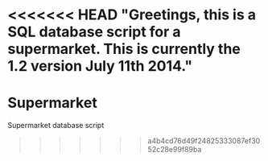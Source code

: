 <<<<<<< HEAD
"Greetings, this is a SQL database script for a supermarket. This is currently the 1.2 version July 11th 2014."
=======
Supermarket
===========

Supermarket database script
>>>>>>> a4b4cd76d49f24825333087ef3052c28e99f89ba
